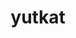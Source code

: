 ---
title: yutkat
github: https://github.com/yutkat
mode: dark
transition: 3s
archetype:
  - Little Bit of Everything
---